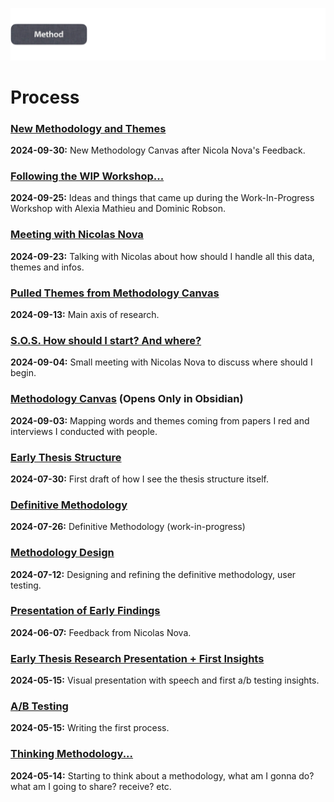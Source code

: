 ![](../E_ASSETS/repo-images/skeuomorphism_method.png)
# Process

### [New Methodology and Themes](PROCESS/2024-09-30/New_Pulled_Themes.md)
**2024-09-30:** New Methodology Canvas after Nicola Nova's Feedback.

### [Following the WIP Workshop...](PROCESS/2024-09-25/Following_The_WIP_Workshop.md)
**2024-09-25:** Ideas and things that came up during the Work-In-Progress Workshop with Alexia Mathieu and Dominic Robson.

### [Meeting with Nicolas Nova](PROCESS/2024-09-23/Meeting_With_Nicolas_Nova)
**2024-09-23:** Talking with Nicolas about how should I handle all this data, themes and infos.

### [Pulled Themes from Methodology Canvas](PROCESS/2024-09-13/Pulled_Themes.md)
**2024-09-13:** Main axis of research.

### [S.O.S. How should I start? And where?](PROCESS/2024-09-04/How_To_Start.md)
**2024-09-04:** Small meeting with Nicolas Nova to discuss where should I begin.

### [Methodology Canvas](Methodology_Canvas-2024-09-03.canvas) (Opens Only in Obsidian)
**2024-09-03:** Mapping words and themes coming from papers I red and interviews I conducted with people.

### [Early Thesis Structure](PROCESS/2024-07-30/Early_Thesis_Structure.md)
**2024-07-30:** First draft of how I see the thesis structure itself.

### [Definitive Methodology](PROCESS/2024-07-26/Definitive_Methodology.md)
**2024-07-26:** Definitive Methodology (work-in-progress)

### [Methodology Design](PROCESS/2024-07-12/Methodology_Design.md)
**2024-07-12:** Designing and refining the definitive methodology, user testing.

### [Presentation of Early Findings](PROCESS/2024-06-07/Presentation_of_Early_Findings.md)
**2024-06-07:** Feedback from Nicolas Nova.

### [Early Thesis Research Presentation + First Insights](PROCESS/2024-05-30/Early_Thesis_Research_Presentation.md)
**2024-05-15:** Visual presentation with speech and first a/b testing insights.

### [A/B Testing](PROCESS/2024-05-15/A-B_Testing.md)
**2024-05-15:** Writing the first process.

### [Thinking Methodology...](PROCESS/2024-05-14/Thinking_Methodology.md)
**2024-05-14:** Starting to think about a methodology, what am I gonna do? what am I going to share? receive? etc.